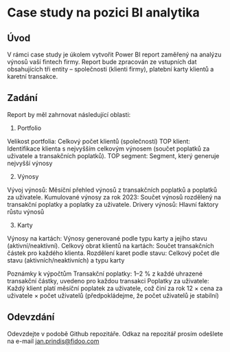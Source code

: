 # Case study na pozici BI analytika

## Úvod
V rámci case study je úkolem vytvořit Power BI report zaměřený na analýzu výnosů vaší fintech firmy. Report bude zpracován ze vstupních dat obsahujících tři entity – společnosti (klienti firmy), platební karty klientů a karetní transakce.

## Zadání
Report by měl zahrnovat následující oblasti:

1. Portfolio

Velikost portfolia: Celkový počet klientů (společností)
TOP klient: Identifikace klienta s nejvyšším celkovým výnosem (součet poplatků za uživatele a transakčních poplatků).
TOP segment: Segment, který generuje nejvyšší výnosy

2. Výnosy

Vývoj výnosů: Měsíční přehled výnosů z transakčních poplatků a poplatků za uživatele.
Kumulované výnosy za rok 2023: Součet výnosů rozdělený na transakční poplatky a poplatky za uživatele.
Drivery výnosů: Hlavní faktory růstu výnosů

3. Karty

Výnosy na kartách: Výnosy generované podle typu karty a jejího stavu (aktivní/neaktivní).
Celkový obrat klientů na kartách: Součet transakčních částek pro každého klienta.
Rozdělení karet podle stavu: Celkový počet dle stavu (aktivních/neaktivních) a typu karty

Poznámky k výpočtům
Transakční poplatky: 1–2 % z každé uhrazené transakční částky, uvedeno pro každou transakci
Poplatky za uživatele: Každý klient platí měsíční poplatek za uživatele, což činí za rok 12 × cena za uživatele × počet uživatelů (předpokládejme, že počet uživatelů je stabilní)

## Odevzdání
Odevzdejte v podobě Github repozitáře. Odkaz na repozitář prosím odešlete na e-mail jan.prindis@fidoo.com
